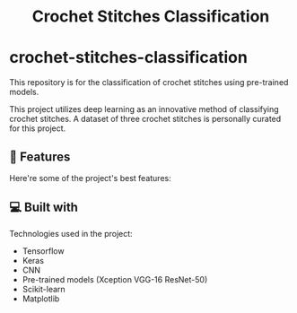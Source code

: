 <h1 align="center" id="title">Crochet Stitches Classification</h1>

# crochet-stitches-classification
This repository is for the classification of crochet stitches using pre-trained models.

<p id="description">This project utilizes deep learning as an innovative method of classifying crochet stitches. A dataset of three crochet stitches is personally curated for this project.</p>

  
  
<h2>🧐 Features</h2>

Here're some of the project's best features:

  
  
<h2>💻 Built with</h2>

Technologies used in the project:

*   Tensorflow
*   Keras
*   CNN
*   Pre-trained models (Xception VGG-16 ResNet-50)
*   Scikit-learn
*   Matplotlib
